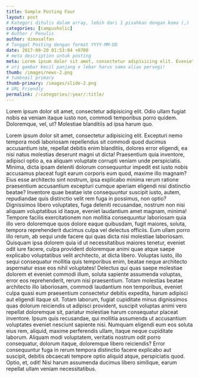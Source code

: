 ```yaml
---
title: Sample Posting Four
layout: post
# Kategori ditulis dalam array, lebih dari 1 pisahkan dengan koma (,)
categories: [campusholic]
# Author / Penulis
author: dimasalfan
# Tanggal Posting dengan format YYYY-MM-DD
date: 2017-09-20 01:53:04 +0700
# meta description untuk posting
meta: Lorem ipsum dolor sit amet, consectetur adipisicing elit. Eveniet, qui!
# uri gambar kecil panjang x lebar harus sama alias persegi!
thumb: /images/news-2.png
# tumbnail primary
thumb-primary: /images/slide-2.png
# URL Friendly
permalink: /:categories/:year/:title/
---
```


Lorem ipsum dolor sit amet, consectetur adipisicing elit. Odio ullam fugiat nobis ea veniam itaque iusto non, commodi temporibus porro quidem. Doloremque, vel, ut? Molestiae blanditiis ad ipsa harum quo.

Lorem ipsum dolor sit amet, consectetur adipisicing elit. Excepturi nemo tempora modi laboriosam repellendus sit commodi quod ducimus accusantium iste, repellat debitis enim blanditiis, dolores error eligendi, ea nisi natus molestias deserunt magni ut dicta! Praesentium quia inventore, adipisci optio a, ea aliquam voluptate corrupti veniam unde perspiciatis. Minima, dicta ipsam deleniti dolorum consequuntur impedit est iusto nobis accusamus placeat fugit earum corporis eum quod, maxime illo magnam? Eius esse architecto sint nostrum, ipsa explicabo minima rerum ratione praesentium accusantium excepturi cumque aperiam eligendi nisi distinctio beatae? Inventore quae beatae iste consequuntur suscipit iusto, autem, repudiandae quis distinctio velit rem fuga in possimus, non optio? Dignissimos libero voluptates, fuga deleniti recusandae, nostrum non nisi aliquam voluptatibus id itaque, eveniet laudantium amet magnam, minima! Tempore facilis exercitationem non mollitia consequuntur laboriosam quia illo vero doloremque quos dolore eaque quibusdam, fugit maiores, soluta, tempora reprehenderit ducimus culpa vel delectus officiis. Eum ullam porro illo rerum, ab sequi unde facere qui quas dicta nisi molestiae laboriosam. Quisquam ipsa dolorem quia id ut necessitatibus maiores tenetur, eveniet odit iure facere, culpa provident doloremque animi quae atque saepe explicabo voluptatibus velit architecto, at dicta libero. Voluptas iusto, illo sequi consequatur mollitia quis temporibus enim, beatae neque architecto aspernatur esse eos nihil voluptates! Delectus qui quas saepe molestiae dolorem et eveniet commodi illum, soluta sapiente assumenda voluptas, error eos reprehenderit, rerum nisi praesentium. Totam molestias beatae architecto illo laboriosam, commodi laudantium non temporibus, eveniet culpa quasi eum praesentium consectetur debitis expedita, harum adipisci aut eligendi itaque sit. Totam laborum, fugiat cupiditate minus dignissimos quas dolorum reiciendis ut adipisci provident, suscipit voluptas animi vero repellat doloremque sit, pariatur molestiae harum consequatur placeat inventore. Ipsum quis recusandae, qui mollitia assumenda ut accusantium voluptates eveniet nesciunt sapiente nisi. Numquam eligendi eum eos soluta eius rem, aliquid, maxime perferendis ullam, itaque neque cupiditate laborum. Aliquam modi voluptatem, veritatis nostrum odit porro consequatur, dolorum itaque, doloremque libero reiciendis? Error consequuntur fuga in rerum tempora distinctio facere explicabo aut suscipit, debitis obcaecati tempore optio aliquid atque, perspiciatis quod. Optio, et, odit! Nisi harum assumenda ducimus libero similique, earum repellat ullam veniam necessitatibus.